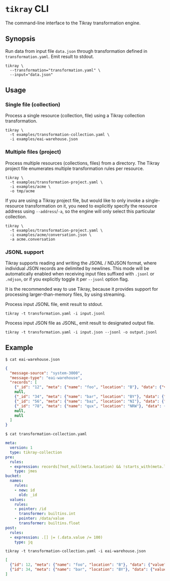 # `tikray` CLI

The command-line interface to the Tikray transformation engine.

## Synopsis

Run data from input file `data.json` through transformation defined in
`transformation.yaml`. Emit result to stdout.
```shell
tikray \
  --transformation="transformation.yaml" \
  --input="data.json"
```

## Usage

### Single file (collection)

Process a single resource (collection, file) using a Tikray collection transformation.
```shell
tikray \
  -t examples/transformation-collection.yaml \
  -i examples/eai-warehouse.json
```

### Multiple files (project)

Process multiple resources (collections, files) from a directory.
The Tikray project file enumerates multiple transformation rules per resource.
```shell
tikray \
  -t examples/transformation-project.yaml \
  -i examples/acme \
  -o tmp/acme
```

If you are using a Tikray project file, but would like to only invoke a
single-resource transformation on it, you need to explicitly specify the
resource address using `--address`/`-a`, so the engine will only select
this particular collection.
```shell
tikray \
  -t examples/transformation-project.yaml \
  -i examples/acme/conversation.json \
  -a acme.conversation
```

### JSONL support

Tikray supports reading and writing the JSONL / NDJSON format, where individual
JSON records are delimited by newlines. This mode will be automatically enabled
when receiving input files suffixed with `.jsonl` or `.ndjson`, or if you
explicitly toggle it per `--jsonl` option flag.

It is the recommended way to use Tikray, because it provides
support for processing larger-than-memory files, by using streaming.

Process input JSONL file, emit result to stdout.
```shell
tikray -t transformation.yaml -i input.jsonl
```
Process input JSON file as JSONL, emit result to designated output file.
```shell
tikray -t transformation.yaml -i input.json --jsonl -o output.jsonl
```


## Example

`$ cat eai-warehouse.json`
```json
{
  "message-source": "system-3000",
  "message-type": "eai-warehouse",
  "records": [
    {"_id": "12", "meta": {"name": "foo", "location": "B"}, "data": {"value": "4242"}},
    null,
    {"_id": "34", "meta": {"name": "bar", "location": "BY"}, "data": {"value": -8401}},
    {"_id": "56", "meta": {"name": "baz", "location": "NI"}, "data": {"value": 2323}},
    {"_id": "78", "meta": {"name": "qux", "location": "NRW"}, "data": {"value": -580}},
    null,
    null
  ]
}
```

`$ cat transformation-collection.yaml`
```yaml
meta:
  version: 1
  type: tikray-collection
pre:
  rules:
  - expression: records[?not_null(meta.location) && !starts_with(meta.location, 'N')]
    type: jmes
bucket:
  names:
    rules:
    - new: id
      old: _id
  values:
    rules:
    - pointer: /id
      transformer: builtins.int
    - pointer: /data/value
      transformer: builtins.float
post:
  rules:
  - expression: .[] |= (.data.value /= 100)
    type: jq
```

```shell
tikray -t transformation-collection.yaml -i eai-warehouse.json
```
```json
[
  {"id": 12, "meta": {"name": "foo", "location": "B"}, "data": {"value": 42.42}},
  {"id": 34, "meta": {"name": "bar", "location": "BY"}, "data": {"value": -84.01}}
]
```
